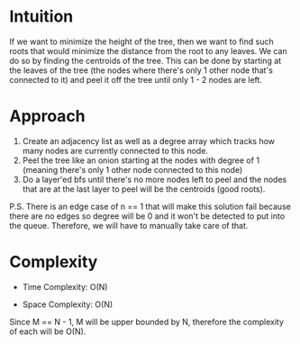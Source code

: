 # Intuition
If we want to minimize the height of the tree, then we want to find such roots that would minimize the distance from the root to any leaves. We can do so by finding the centroids of the tree. This can be done by starting at the leaves of the tree (the nodes where there's only 1 other node that's connected to it) and peel it off the tree until only 1 - 2 nodes are left.

# Approach
1. Create an adjacency list as well as a degree array which tracks how many nodes are currently connected to this node.
2. Peel the tree like an onion starting at the nodes with degree of 1 (meaning there's only 1 other node connected to this node)
3. Do a layer'ed bfs until there's no more nodes left to peel and the nodes that are at the last layer to peel will be the centroids (good roots).

P.S. There is an edge case of n == 1 that will make this solution fail because there are no edges so degree will be 0 and it won't be detected to put into the queue. Therefore, we will have to manually take care of that.

# Complexity
- Time Complexity: O(N)

- Space Complexity: O(N)

Since M == N - 1, M will be upper bounded by N, therefore the complexity of each will be O(N).